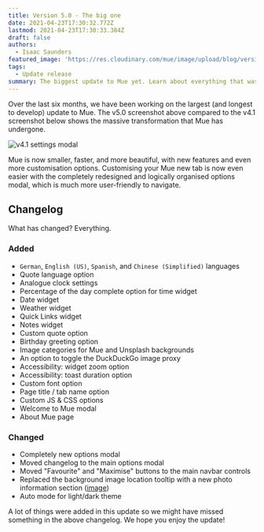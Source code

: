 ```yaml
---
title: Version 5.0 - The big one
date: 2021-04-23T17:30:32.772Z
lastmod: 2021-04-23T17:30:33.384Z
draft: false
authors:
  - Isaac Saunders
featured_image: 'https://res.cloudinary.com/mue/image/upload/blog/version-5-0-the-big-one.webp'
tags:
  - Update release
summary: The biggest update to Mue yet. Learn about everything that was added to Mue in the new 5.0 release.
---
```


Over the last six months, we have been working on the largest (and longest to develop) update to Mue. The v5.0 screenshot above compared to the v4.1 screenshot below shows the massive transformation that Mue has undergone.

![v4.1 settings modal](https://res.cloudinary.com/mue/image/upload/blog/version-4-1.webp)

Mue is now smaller, faster, and more beautiful, with new features and even more customisation options. Customising your Mue new tab is now even easier with the completely redesigned and logically organised options modal, which is much more user-friendly to navigate.

## Changelog

What has changed? Everything.

### Added

- `German`, `English (US)`, `Spanish`, and `Chinese (Simplified)` languages
- Quote language option
- Analogue clock settings
- Percentage of the day complete option for time widget
- Date widget
- Weather widget
- Quick Links widget
- Notes widget
- Custom quote option
- Birthday greeting option
- Image categories for Mue and Unsplash backgrounds
- An option to toggle the DuckDuckGo image proxy
- Accessibility: widget zoom option
- Accessibility: toast duration option
- Custom font option
- Page title / tab name option
- Custom JS & CSS options
- Welcome to Mue modal
- About Mue page

### Changed

- Completely new options modal
- Moved changelog to the main options modal
- Moved "Favourite" and "Maximise" buttons to the main navbar controls
- Replaced the background image location tooltip with a new photo information section ([image](https://res.cloudinary.com/mue/image/upload/blog/photoinformation.webp))
- Auto mode for light/dark theme

A lot of things were added in this update so we might have missed something in the above changelog. We hope you enjoy the update!
